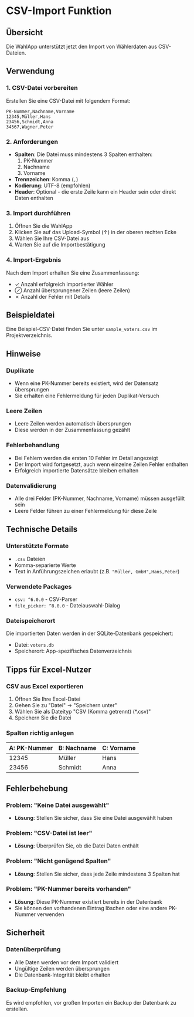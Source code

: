 # CSV-Import Funktion

## Übersicht
Die WahlApp unterstützt jetzt den Import von Wählerdaten aus CSV-Dateien.

## Verwendung

### 1. CSV-Datei vorbereiten
Erstellen Sie eine CSV-Datei mit folgendem Format:

```csv
PK-Nummer,Nachname,Vorname
12345,Müller,Hans
23456,Schmidt,Anna
34567,Wagner,Peter
```

### 2. Anforderungen
- **Spalten**: Die Datei muss mindestens 3 Spalten enthalten:
  1. PK-Nummer
  2. Nachname
  3. Vorname
- **Trennzeichen**: Komma (`,`)
- **Kodierung**: UTF-8 (empfohlen)
- **Header**: Optional - die erste Zeile kann ein Header sein oder direkt Daten enthalten

### 3. Import durchführen
1. Öffnen Sie die WahlApp
2. Klicken Sie auf das Upload-Symbol (↑) in der oberen rechten Ecke
3. Wählen Sie Ihre CSV-Datei aus
4. Warten Sie auf die Importbestätigung

### 4. Import-Ergebnis
Nach dem Import erhalten Sie eine Zusammenfassung:
- ✓ Anzahl erfolgreich importierter Wähler
- ⊘ Anzahl übersprungener Zeilen (leere Zeilen)
- ✗ Anzahl der Fehler mit Details

## Beispieldatei
Eine Beispiel-CSV-Datei finden Sie unter `sample_voters.csv` im Projektverzeichnis.

## Hinweise

### Duplikate
- Wenn eine PK-Nummer bereits existiert, wird der Datensatz übersprungen
- Sie erhalten eine Fehlermeldung für jeden Duplikat-Versuch

### Leere Zeilen
- Leere Zeilen werden automatisch übersprungen
- Diese werden in der Zusammenfassung gezählt

### Fehlerbehandlung
- Bei Fehlern werden die ersten 10 Fehler im Detail angezeigt
- Der Import wird fortgesetzt, auch wenn einzelne Zeilen Fehler enthalten
- Erfolgreich importierte Datensätze bleiben erhalten

### Datenvalidierung
- Alle drei Felder (PK-Nummer, Nachname, Vorname) müssen ausgefüllt sein
- Leere Felder führen zu einer Fehlermeldung für diese Zeile

## Technische Details

### Unterstützte Formate
- `.csv` Dateien
- Komma-separierte Werte
- Text in Anführungszeichen erlaubt (z.B. `"Müller, GmbH",Hans,Peter`)

### Verwendete Packages
- `csv: ^6.0.0` - CSV-Parser
- `file_picker: ^8.0.0` - Dateiauswahl-Dialog

### Dateispeicherort
Die importierten Daten werden in der SQLite-Datenbank gespeichert:
- Datei: `voters.db`
- Speicherort: App-spezifisches Datenverzeichnis

## Tipps für Excel-Nutzer

### CSV aus Excel exportieren
1. Öffnen Sie Ihre Excel-Datei
2. Gehen Sie zu "Datei" → "Speichern unter"
3. Wählen Sie als Dateityp "CSV (Komma getrennt) (*.csv)"
4. Speichern Sie die Datei

### Spalten richtig anlegen
| A: PK-Nummer | B: Nachname | C: Vorname |
|--------------|-------------|------------|
| 12345        | Müller      | Hans       |
| 23456        | Schmidt     | Anna       |

## Fehlerbehebung

### Problem: "Keine Datei ausgewählt"
- **Lösung**: Stellen Sie sicher, dass Sie eine Datei ausgewählt haben

### Problem: "CSV-Datei ist leer"
- **Lösung**: Überprüfen Sie, ob die Datei Daten enthält

### Problem: "Nicht genügend Spalten"
- **Lösung**: Stellen Sie sicher, dass jede Zeile mindestens 3 Spalten hat

### Problem: "PK-Nummer bereits vorhanden"
- **Lösung**: Diese PK-Nummer existiert bereits in der Datenbank
- Sie können den vorhandenen Eintrag löschen oder eine andere PK-Nummer verwenden

## Sicherheit

### Datenüberprüfung
- Alle Daten werden vor dem Import validiert
- Ungültige Zeilen werden übersprungen
- Die Datenbank-Integrität bleibt erhalten

### Backup-Empfehlung
Es wird empfohlen, vor großen Importen ein Backup der Datenbank zu erstellen.
